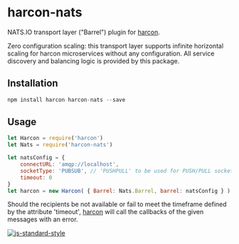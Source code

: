 # harcon-nats
NATS.IO transport layer ("Barrel") plugin for [harcon](https://github.com/imrefazekas/harcon).

Zero configuration scaling: this transport layer supports infinite horizontal scaling for harcon microservices without any configuration. All service discovery and balancing logic is provided by this package.

## Installation

```javascript
npm install harcon harcon-nats --save
```


## Usage

```javascript
let Harcon = require('harcon')
let Nats = require('harcon-nats')

let natsConfig = {
	connectURL: 'amqp://localhost',
	socketType: 'PUBSUB', // 'PUSHPULL' to be used for PUSH/PULL socket type
	timeout: 0
}
let harcon = new Harcon( { Barrel: Nats.Barrel, barrel: natsConfig } )
```

Should the recipients be not available or fail to meet the timeframe defined by the attribute 'timeout', [harcon](https://github.com/imrefazekas/harcon) will call the callbacks of the given messages with an error.

[![js-standard-style](https://cdn.rawgit.com/feross/standard/master/badge.svg)](https://github.com/feross/standard)
